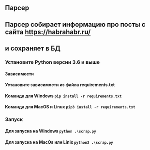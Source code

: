 ## Парсер
## Парсер собирает информацию про посты с сайта https://habrahabr.ru/
## и сохраняет в БД

### Установите Python версии 3.6 и выше
#### Зависимости

#### Установите зависимости из файла requirements.txt
#### Команда для Windows `pip install -r requirements.txt`
#### Команда для MacOS и Linux `pip3 install -r requirements.txt`

### Запуск 
#### Для запуска на Windows `python .\scrap.py`
#### Для запуска на MacOs или Linix `python3 .\scrap.py`